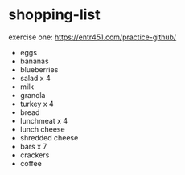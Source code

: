 # shopping-list
exercise one: https://entr451.com/practice-github/
- eggs
- bananas
- blueberries
- salad x 4 
- milk
- granola
- turkey x 4
- bread
- lunchmeat x 4
- lunch cheese
- shredded cheese
- bars x 7 
- crackers
- coffee

